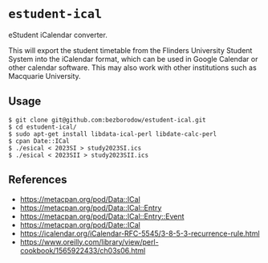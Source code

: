 # `estudent-ical`
eStudent iCalendar converter.

This will export the student timetable from the Flinders University Student System into the
iCalendar format, which can be used in Google Calendar or other calendar software.
This may also work with other institutions such as Macquarie University.

## Usage

```console
$ git clone git@github.com:bezborodow/estudent-ical.git
$ cd estudent-ical/
$ sudo apt-get install libdata-ical-perl libdate-calc-perl
$ cpan Date::ICal
$ ./esical < 2023SI > study2023SI.ics
$ ./esical < 2023SII > study2023SII.ics
```

## References

 * https://metacpan.org/pod/Data::ICal
 * https://metacpan.org/pod/Data::ICal::Entry
 * https://metacpan.org/pod/Data::ICal::Entry::Event
 * https://metacpan.org/pod/Date::ICal
 * https://icalendar.org/iCalendar-RFC-5545/3-8-5-3-recurrence-rule.html
 * https://www.oreilly.com/library/view/perl-cookbook/1565922433/ch03s06.html
